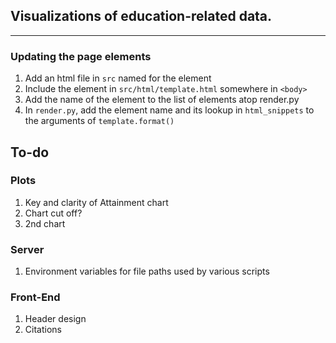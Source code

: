 ## Visualizations of education-related data.
---
### Updating the page elements
1. Add an html file in `src` named for the element
2. Include the element in `src/html/template.html` somewhere in `<body>`
3. Add the name of the element to the list of elements atop render.py
3. In `render.py`, add the element name and its lookup in `html_snippets` to the arguments of `template.format()`


## To-do
### Plots
1. Key and clarity of Attainment chart
2. Chart cut off?
3. 2nd chart
### Server
1. Environment variables for file paths used by various scripts
### Front-End
1. Header design
2. Citations